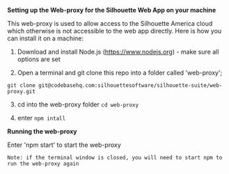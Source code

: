 **Setting up the Web-proxy for the Silhouette Web App on your machine**

This web-proxy is used to allow access to the Silhouette America cloud which otherwise is not accessible to the web app directly.
Here is how you can install it on a machine:

1) Download and install Node.js (https://www.nodejs.org) - make sure all options are set

2) Open a terminal and git clone this repo into a folder called 'web-proxy';

```git clone git@codebasehq.com:silhouettesoftware/silhouette-suite/web-proxy.git```

3) cd into the web-proxy folder ```cd web-proxy```

4) enter ```npm intall```

**Running the web-proxy**

Enter 'npm start' to start the web-proxy

    Note: if the terminal window is closed, you will need to start npm to run the web-proxy again